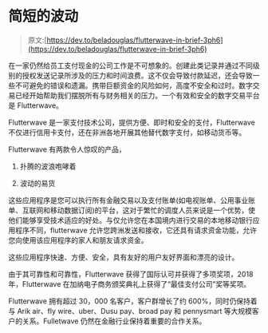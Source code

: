 # 简短的波动

> 原文:[https://dev.to/beladouglas/flutterwave-in-brief-3ph6](https://dev.to/beladouglas/flutterwave-in-brief-3ph6)

在一家仍然给员工支付现金的公司工作是不可想象的。创建此类记录并通过不同级别的授权发送记录所涉及的压力和时间浪费。这不仅会导致付款延迟，还会导致一些不可避免的错误和遗漏。携带巨额资金的风险如何，高度不安全和过时。数字交易已经开始帮助我们摆脱所有与财务相关的压力。一个有效和安全的数字交易平台是 Flutterwave。

Flutterwave 是一家支付技术公司，提供方便、即时和安全的支付，Flutterwave 不仅进行信用卡支付，还在非洲各地开展其他替代数字支付，如移动货币等。

Flutterwave 有两款令人惊叹的产品，

1.  扑腾的波浪咆哮着

2.  波动的易货

这些应用程序是您可以执行所有金融交易以及支付账单(如电视账单、公用事业账单、互联网和移动数据订阅)的平台，这对于繁忙的调度人员来说是一个优势，使他们能够享受技术适应的好处。与仅允许您在本国境内进行交易的本地移动银行应用程序不同，flutterwave 允许您跨洲发送和接收，它还具有请求资金功能，允许您向使用该应用程序的家人和朋友请求资金。

这些应用程序快速、方便、安全，具有友好的用户友好界面和漂亮的设计。

由于其可靠性和可靠性，Flutterwave 获得了国际认可并获得了多项奖项，2018 年，Flutterwave 在加纳电子商务颁奖典礼上获得了“最佳支付公司”奖等奖项。

Flutterwave 拥有超过 30，000 名客户，客户群增长了约 600%，同时仍保持着与 Arik air、fly wire、uber、Dusu pay、broad pay 和 pennysmart 等大规模客户的关系。Fulletwave 仍然在金融行业保持着重要的合作关系。